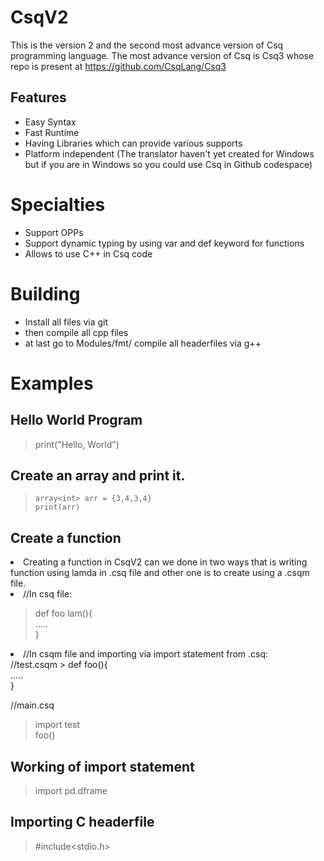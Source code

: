 # CsqV2
This is the version 2 and the second most advance version of Csq programming language.
The most advance version of Csq is Csq3 whose repo is present at https://github.com/CsqLang/Csq3


## Features
* Easy Syntax
* Fast Runtime
* Having Libraries which can provide various supports
* Platform independent  (The translator haven't yet created for Windows but if you are in Windows so you could use Csq in Github codespace)

# Specialties
* Support OPPs
* Support dynamic typing by using var and def keyword for functions
* Allows to use C++ in Csq code
# Building
* Install all files via git
* then compile all cpp files
* at last go to Modules/fmt/ compile all headerfiles via g++
# Examples 

## Hello World Program

> print("Hello, World")

## Create an array and print it.

> `array<int> arr = {3,4,3,4}` <br>
  `print(arr)`
  
## Create a function
<li>Creating a function in CsqV2 can we done in two ways that is writing function using lamda in .csq file and other one is to create using a .csqm file.</li>
<li>//In csq file:<br>

> def foo lam(){<br>
  .....<br>
  }
</li>
<li>//In csqm file and importing via import statement from .csq:<br>
//test.csqm
> def foo(){<br>
.....</br>
}

//main.csq

> import test <br>
  foo()

</li>

## Working of import statement
> import pd.dframe


## Importing C headerfile
> #include<stdio.h>
